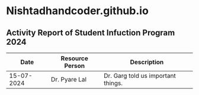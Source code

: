 # Nishtadhandcoder.github.io
## Activity Report of Student Infuction Program 2024

 | Date | Resource Person | Description|
| ----------- | ----------- |----------|
| 15-07-2024 | Dr. Pyare Lal | Dr. Garg told us important things. |
